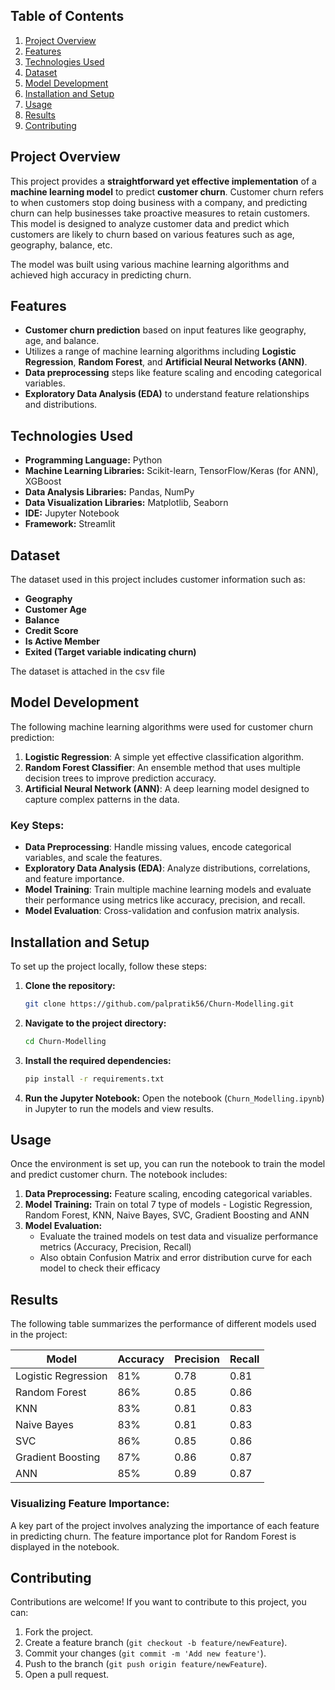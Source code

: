## Table of Contents
1. [Project Overview](#project-overview)
2. [Features](#features)
3. [Technologies Used](#technologies-used)
4. [Dataset](#dataset)
5. [Model Development](#model-development)
6. [Installation and Setup](#installation-and-setup)
7. [Usage](#usage)
8. [Results](#results)
9. [Contributing](#contributing)

## Project Overview

This project provides a **straightforward yet effective implementation** of a **machine learning model** to predict **customer churn**. Customer churn refers to when customers stop doing business with a company, and predicting churn can help businesses take proactive measures to retain customers. This model is designed to analyze customer data and predict which customers are likely to churn based on various features such as age, geography, balance, etc.

The model was built using various machine learning algorithms and achieved high accuracy in predicting churn.

## Features

- **Customer churn prediction** based on input features like geography, age, and balance.
- Utilizes a range of machine learning algorithms including **Logistic Regression**, **Random Forest**, and **Artificial Neural Networks (ANN)**.
- **Data preprocessing** steps like feature scaling and encoding categorical variables.
- **Exploratory Data Analysis (EDA)** to understand feature relationships and distributions.

## Technologies Used

- **Programming Language:** Python
- **Machine Learning Libraries:** Scikit-learn, TensorFlow/Keras (for ANN), XGBoost
- **Data Analysis Libraries:** Pandas, NumPy
- **Data Visualization Libraries:** Matplotlib, Seaborn
- **IDE:** Jupyter Notebook
- **Framework:** Streamlit

## Dataset

The dataset used in this project includes customer information such as:

- **Geography**
- **Customer Age**
- **Balance**
- **Credit Score**
- **Is Active Member**
- **Exited (Target variable indicating churn)**

The dataset is attached in the csv file

## Model Development

The following machine learning algorithms were used for customer churn prediction:

1. **Logistic Regression**: A simple yet effective classification algorithm.
2. **Random Forest Classifier**: An ensemble method that uses multiple decision trees to improve prediction accuracy.
3. **Artificial Neural Network (ANN)**: A deep learning model designed to capture complex patterns in the data.

### Key Steps:
- **Data Preprocessing**: Handle missing values, encode categorical variables, and scale the features.
- **Exploratory Data Analysis (EDA)**: Analyze distributions, correlations, and feature importance.
- **Model Training**: Train multiple machine learning models and evaluate their performance using metrics like accuracy, precision, and recall.
- **Model Evaluation**: Cross-validation and confusion matrix analysis.

## Installation and Setup

To set up the project locally, follow these steps:

1. **Clone the repository:**
    ```bash
    git clone https://github.com/palpratik56/Churn-Modelling.git
    ```

2. **Navigate to the project directory:**
    ```bash
    cd Churn-Modelling
    ```

3. **Install the required dependencies:**
    ```bash
    pip install -r requirements.txt
    ```

4. **Run the Jupyter Notebook:**
    Open the notebook (`Churn_Modelling.ipynb`) in Jupyter to run the models and view results.

## Usage

Once the environment is set up, you can run the notebook to train the model and predict customer churn. The notebook includes:

1. **Data Preprocessing:** Feature scaling, encoding categorical variables.
2. **Model Training:** Train on total 7 type of models - Logistic Regression, Random Forest, KNN, Naive Bayes, SVC, Gradient Boosting and ANN
3. **Model Evaluation:**
   - Evaluate the trained models on test data and visualize performance metrics (Accuracy, Precision, Recall)
   - Also obtain Confusion Matrix and error distribution curve for each model to check their efficacy

## Results

The following table summarizes the performance of different models used in the project:

| Model                 | Accuracy | Precision | Recall |
|-----------------------|----------|-----------|--------|
| Logistic Regression    | 81%      | 0.78      | 0.81   |
| Random Forest          | 86%      | 0.85      | 0.86   |
| KNN                    | 83%      | 0.81      | 0.83   |
| Naive Bayes            | 83%      | 0.81      | 0.83   |
| SVC                    | 86%      | 0.85      | 0.86   |
| Gradient Boosting      | 87%      | 0.86      | 0.87   |
| ANN                    | 85%      | 0.89      | 0.87   |

### Visualizing Feature Importance:

A key part of the project involves analyzing the importance of each feature in predicting churn. The feature importance plot for Random Forest is displayed in the notebook.

## Contributing

Contributions are welcome! If you want to contribute to this project, you can:

1. Fork the project.
2. Create a feature branch (`git checkout -b feature/newFeature`).
3. Commit your changes (`git commit -m 'Add new feature'`).
4. Push to the branch (`git push origin feature/newFeature`).
5. Open a pull request.

